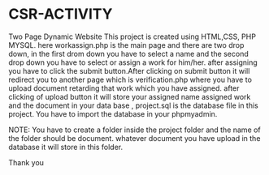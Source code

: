 # CSR-ACTIVITY
Two Page Dynamic Website
This project is created using HTML,CSS, PHP MYSQL. here workassign.php is the main page and there are two drop down, in the first drom down you have to select a name and the second drop down you have to select or assign a work for him/her.
after assigning you have to click the submit button.After clicking on submit button it will redirect you to another page which is verification.php where you have to upload document retarding that work which you have assigned.
after clicking of upload button it will store your assigned name assigned work and the document in your data base , project.sql is the database file in this project. You have to import the database in your phpmyadmin.

NOTE: You have to create a folder inside the project folder and the name of the folder should be document. whatever document you have upload in the database it will store in this folder.


Thank you 
